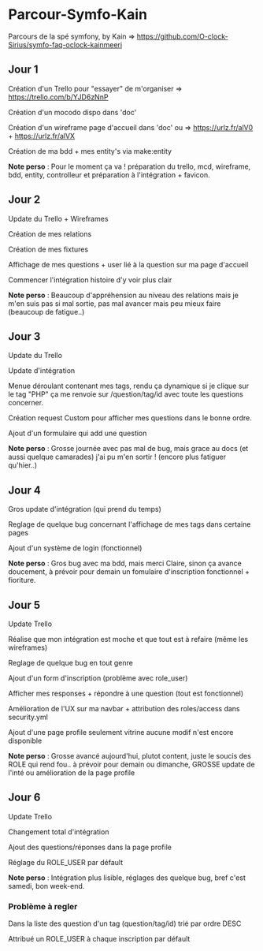 # Parcour-Symfo-Kain
Parcours de la spé symfony, by Kain  => https://github.com/O-clock-Sirius/symfo-faq-oclock-kainmeeri


## Jour 1

Création d'un Trello pour "essayer" de m'organiser => https://trello.com/b/YJD6zNnP

Création d'un mocodo dispo dans 'doc'

Création d'un wireframe page d'accueil dans 'doc' ou => https://urlz.fr/alV0 + https://urlz.fr/alVX

Création de ma bdd + mes entity's via make:entity

**Note perso** : Pour le moment ça va ! préparation du trello, mcd, wireframe, bdd, entity, controlleur et préparation à l'intégration + favicon.

## Jour 2

Update du Trello + Wireframes

Création de mes relations

Création de mes fixtures

Affichage de mes questions + user lié à la question sur ma page d'accueil

Commencer l'intégration histoire d'y voir plus clair

**Note perso** : Beaucoup d'appréhension au niveau des relations mais je m'en suis pas si mal sortie, pas mal avancer mais peu mieux faire (beaucoup de fatigue..)


## Jour 3

Update du Trello 

Update d'intégration

Menue déroulant contenant mes tags, rendu ça dynamique si je clique sur le tag "PHP" ça me renvoie sur /question/tag/id avec toute les questions concerner.

Création request Custom pour afficher mes questions dans le bonne ordre.

Ajout d'un formulaire qui add une question

**Note perso** : Grosse journée avec pas mal de bug, mais grace au docs (et aussi quelque camarades) j'ai pu m'en sortir ! (encore plus fatiguer qu'hier..)


## Jour 4

Gros update d'intégration (qui prend du temps)

Reglage de quelque bug concernant l'affichage de mes tags dans certaine pages

Ajout d'un système de login (fonctionnel)

**Note perso** : Gros bug avec ma bdd, mais merci Claire, sinon ça avance doucement, à prévoir pour demain un fomulaire d'inscription fonctionnel  + fioriture.



## Jour 5

Update Trello

Réalise que mon intégration est moche et que tout est à refaire (même les wireframes)

Reglage de quelque bug en tout genre

Ajout d'un form d'inscription (problème avec role_user)

Afficher mes responses + répondre à une question (tout est fonctionnel)

Amélioration de l'UX sur ma navbar + attribution des roles/access dans security.yml

Ajout d'une page profile seulement vitrine aucune modif n'est encore disponible

**Note perso** : Grosse avancé aujourd'hui, plutot content, juste le soucis des ROLE qui rend fou.. à prévoir pour demain ou dimanche, GROSSE update de l'inté ou amélioration                    de la page profile


## Jour 6

Update Trello

Changement total d'intégration

Ajout des questions/réponses dans la page profile

Réglage du ROLE_USER par défault

**Note perso** : Intégration plus lisible, réglages des quelque bug, bref c'est samedi, bon week-end.


### Problème à regler

Dans la liste des question d'un tag (question/tag/id) trié par ordre DESC

Attribué un ROLE_USER à chaque inscription par défault





